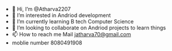 - 👋 Hi, I’m @Atharva2207
- 👀 I’m interested in Andriod development
- 🌱 I’m currently learning B tech Computer Science
- 💞️ I’m looking to collaborate on Andriod projects to learn things
- 📫 How to reach me Mail jatharva70@gmail.com
- moblie number 8080491908

